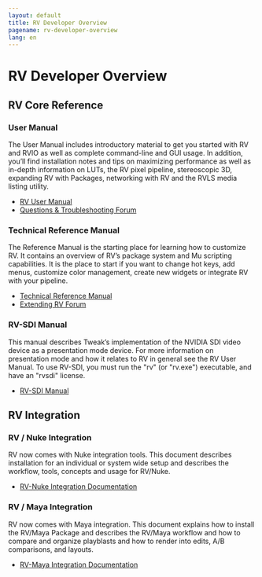 ```yaml
---
layout: default
title: RV Developer Overview
pagename: rv-developer-overview
lang: en
---
```


# RV Developer Overview

RV Core Reference
-----------------

### User Manual

The User Manual includes introductory material to get you started with RV and RVIO as well as complete command-line and GUI usage. In addition, you’ll find installation notes and tips on maximizing performance as well as in-depth information on LUTs, the RV pixel pipeline, stereoscopic 3D, expanding RV with Packages, networking with RV and the RVLS media listing utility.

*   [RV User Manual](https://help.autodesk.com/view/SGSUB/ENU/?guid=SG_RV_rv_manuals_rv_user_manual_html)
*   [Questions & Troubleshooting Forum](https://community.shotgridsoftware.com/c/rv/14)

### Technical Reference Manual

The Reference Manual is the starting place for learning how to customize RV. It contains an overview of RV’s package system and Mu scripting capabilities. It is the place to start if you want to change hot keys, add menus, customize color management, create new widgets or integrate RV with your pipeline.

*   [Technical Reference Manual](https://help.autodesk.com/view/SGSUB/ENU/?guid=SG_RV_rv_manuals_rv_reference_manual_html)
*   [Extending RV Forum](hhttps://community.shotgridsoftware.com/c/rv/14)

### RV-SDI Manual

This manual describes Tweak’s implementation of the NVIDIA SDI video device as a presentation mode device. For more information on presentation mode and how it relates to RV in general see the RV User Manual. To use RV-SDI, you must run the "rv" (or "rv.exe") executable, and have an "rvsdi" license.

*   [RV-SDI Manual](https://help.autodesk.com/view/SGSUB/ENU/?guid=SG_RV_rv_manuals_rv_rv_sdi_manual_html)



RV Integration
--------------

### RV / Nuke Integration

RV now comes with Nuke integration tools. This document describes installation for an individual or system wide setup and describes the workflow, tools, concepts and usage for RV/Nuke.

*   [RV-Nuke Integration Documentation](https://help.autodesk.com/view/SGSUB/ENU/?guid=SG_RV_rv_knowledge_base_rv_nuke_integration_html)

### RV / Maya Integration

RV now comes with Maya integration. This document explains how to install the RV/Maya Package and describes the RV/Maya workflow and how to compare and organize playblasts and how to render into edits, A/B comparisons, and layouts.

*   [RV-Maya Integration Documentation](https://help.autodesk.com/view/SGSUB/ENU/?guid=SG_RV_rv_manuals_rv_maya_integration_html)
